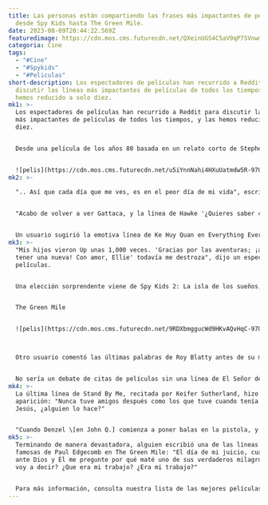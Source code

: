 ```yaml
---
title: Las personas están compartiendo las frases más impactantes de películas,
  desde Spy Kids hasta The Green Mile.
date: 2023-08-09T20:44:22.569Z
featuredimage: https://cdn.mos.cms.futurecdn.net/QXeinUGS4C5aV9qP7SVnwm-970-80.jpg.webp
categoria: Cine
tags:
  - "#Cine"
  - "#Spykids"
  - "#Peliculas"
short-description: Los espectadores de películas han recurrido a Reddit para
  discutir las líneas más impactantes de películas de todos los tiempos, y las
  hemos reducido a solo diez.
mk1: >-
  Los espectadores de películas han recurrido a Reddit para discutir las líneas
  más impactantes de películas de todos los tiempos, y las hemos reducido a solo
  diez.


  Desde una película de los años 80 basada en un relato corto de Stephen King hasta Blade Runner de Ridley Scott, aquí están las principales selecciones.


  ![pelis](https://cdn.mos.cms.futurecdn.net/u5iYnnNahi4HXuUatmdw5R-970-80.jpg.webp "pelis")
mk2: >-
  
  ".. Así que cada día que me ves, es en el peor día de mi vida", escribió un usuario, recitando una línea de Peter Gibbons en Office Space.


  "Acabo de volver a ver Gattaca, y la línea de Hawke '¿Quieres saber cómo lo hice? Nunca guardé nada para el regreso a nado' me impactó como un autobús", comentó otro.


  Un usuario sugirió la emotiva línea de Ke Huy Quan en Everything Everywhere All At Once: "En otra vida me habría gustado mucho hacer la colada y los impuestos contigo".
mk3: >-
  "Mis hijos vieron Up unas 1,000 veces. 'Gracias por las aventuras; ¡ahora ve a
  tener una nueva! Con amor, Ellie' todavía me destroza", dijo un espectador de
  películas.


  Una elección sorprendente viene de Spy Kids 2: La isla de los sueños, donde el personaje del científico loco interpretado por Steve Buscemi reflexiona sobre el caos que ha creado: "¿Creen que Dios permanece en el cielo porque también vive con miedo a lo que ha creado?" Tenemos que admitir que impacta bastante.


  The Green Mile


  ![pelis](https://cdn.mos.cms.futurecdn.net/9RDXbmggucWd9HKvAQvHqC-970-80.jpg.webp "pelis")



  Otro usuario comentó las últimas palabras de Roy Blatty antes de su muerte en Blade Runner: "Todos esos momentos se perderán en el tiempo, como lágrimas en la lluvia".


  No sería un debate de citas de películas sin una línea de El Señor de los Anillos, esta vez de El Retorno del Rey: "Mis amigos... no se inclinan ante nadie". Dicho suavemente por Aragorn, es un momento crucial en la película, cuando todo el reino se inclina ante Frodo, Sam, Pippin y Merry.
mk4: >-
  La última línea de Stand By Me, recitada por Keifer Sutherland, hizo su
  aparición: "Nunca tuve amigos después como los que tuve cuando tenía 12 años.
  Jesús, ¿alguien lo hace?"


  "Cuando Denzel \[en John Q.] comienza a poner balas en la pistola, y los rehenes se dan cuenta de que su pistola no estaba cargada todo el tiempo: '¿La única persona que tenía pensado matar hoy era yo mismo?'" comentó otro usuario.
mk5: >-
  Terminando de manera devastadora, alguien escribió una de las líneas más
  famosas de Paul Edgecomb en The Green Mile: "El día de mi juicio, cuando esté
  ante Dios y Él me pregunte por qué maté uno de sus verdaderos milagros, ¿qué
  voy a decir? ¿Que era mi trabajo? ¿Era mi trabajo?"


  Para más información, consulta nuestra lista de las mejores películas de la última década.
---
```

